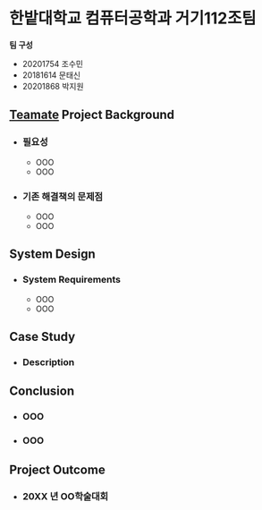 # 한밭대학교 컴퓨터공학과 거기112조팀

**팀 구성**
- 20201754 조수민 
- 20181614 문태신
- 20201868 박지원

## <u>Teamate</u> Project Background
- ### 필요성
  - OOO
  - OOO
- ### 기존 해결책의 문제점
  - OOO
  - OOO
  
## System Design
  - ### System Requirements
    - OOO
    - OOO
    
## Case Study
  - ### Description
  
  
## Conclusion
  - ### OOO
  - ### OOO
  
## Project Outcome
- ### 20XX 년 OO학술대회 
